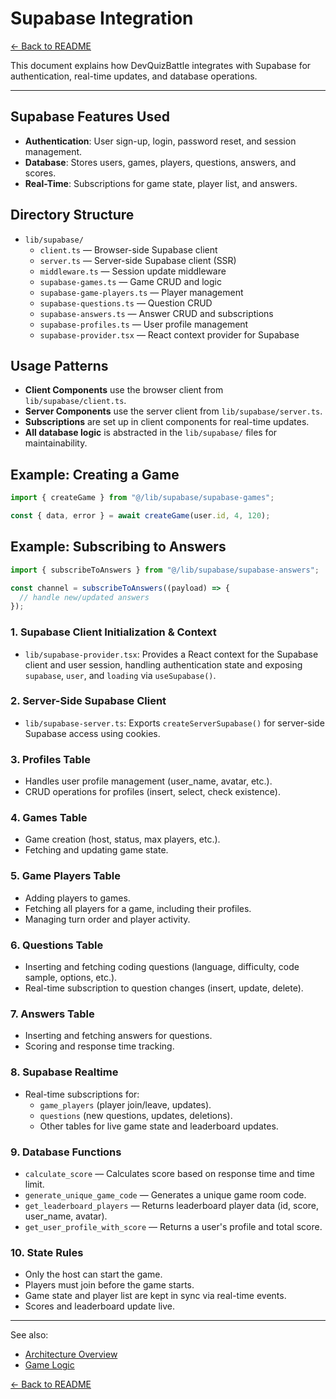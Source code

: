 # Supabase Integration

[← Back to README](../README.md)

This document explains how DevQuizBattle integrates with Supabase for authentication, real-time updates, and database operations.

---

## Supabase Features Used

- **Authentication**: User sign-up, login, password reset, and session management.
- **Database**: Stores users, games, players, questions, answers, and scores.
- **Real-Time**: Subscriptions for game state, player list, and answers.

## Directory Structure

- `lib/supabase/`
  - `client.ts` — Browser-side Supabase client
  - `server.ts` — Server-side Supabase client (SSR)
  - `middleware.ts` — Session update middleware
  - `supabase-games.ts` — Game CRUD and logic
  - `supabase-game-players.ts` — Player management
  - `supabase-questions.ts` — Question CRUD
  - `supabase-answers.ts` — Answer CRUD and subscriptions
  - `supabase-profiles.ts` — User profile management
  - `supabase-provider.tsx` — React context provider for Supabase

## Usage Patterns

- **Client Components** use the browser client from `lib/supabase/client.ts`.
- **Server Components** use the server client from `lib/supabase/server.ts`.
- **Subscriptions** are set up in client components for real-time updates.
- **All database logic** is abstracted in the `lib/supabase/` files for maintainability.

## Example: Creating a Game

```ts
import { createGame } from "@/lib/supabase/supabase-games";

const { data, error } = await createGame(user.id, 4, 120);
```

## Example: Subscribing to Answers

```ts
import { subscribeToAnswers } from "@/lib/supabase/supabase-answers";

const channel = subscribeToAnswers((payload) => {
  // handle new/updated answers
});
```

### 1. Supabase Client Initialization & Context

- `lib/supabase-provider.tsx`: Provides a React context for the Supabase client and user session, handling authentication state and exposing `supabase`, `user`, and `loading` via `useSupabase()`.

### 2. Server-Side Supabase Client

- `lib/supabase-server.ts`: Exports `createServerSupabase()` for server-side Supabase access using cookies.

### 3. Profiles Table

- Handles user profile management (user_name, avatar, etc.).
- CRUD operations for profiles (insert, select, check existence).

### 4. Games Table

- Game creation (host, status, max players, etc.).
- Fetching and updating game state.

### 5. Game Players Table

- Adding players to games.
- Fetching all players for a game, including their profiles.
- Managing turn order and player activity.

### 6. Questions Table

- Inserting and fetching coding questions (language, difficulty, code sample, options, etc.).
- Real-time subscription to question changes (insert, update, delete).

### 7. Answers Table

- Inserting and fetching answers for questions.
- Scoring and response time tracking.

### 8. Supabase Realtime

- Real-time subscriptions for:
  - `game_players` (player join/leave, updates).
  - `questions` (new questions, updates, deletions).
  - Other tables for live game state and leaderboard updates.

### 9. Database Functions

- `calculate_score` — Calculates score based on response time and time limit.
- `generate_unique_game_code` — Generates a unique game room code.
- `get_leaderboard_players` — Returns leaderboard player data (id, score, user_name, avatar).
- `get_user_profile_with_score` — Returns a user's profile and total score.

### 10. State Rules

- Only the host can start the game.
- Players must join before the game starts.
- Game state and player list are kept in sync via real-time events.
- Scores and leaderboard update live.

---

See also:

- [Architecture Overview](./architecture.md)
- [Game Logic](./game-logic.md)

[← Back to README](../README.md)

